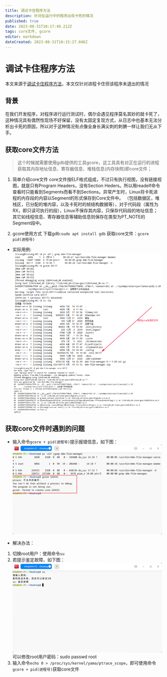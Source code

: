 ```yaml
---
title: 调试卡住程序方法
description: 针对在运行中的程序出现卡死的情况
published: true
date: 2023-08-31T10:17:49.212Z
tags: core文件, gcore
editor: markdown
dateCreated: 2023-08-31T10:15:27.046Z
---
```


# 调试卡住程序方法
本文来源于[调试卡住程序方法](https://wikidev.uniontech.com/%E8%B0%83%E8%AF%95%E5%8D%A1%E4%BD%8F%E7%A8%8B%E5%BA%8F%E6%96%B9%E6%B3%95)，本文仅针对进程卡住但该程序未退出的情况

## 背景
在我们开发程序，对程序进行运行测试时，偶尔会遇见程序莫名其妙的就卡死了，这种情况具有偶然性现场不好保留，没有太固定复现方式，从日志中也基本无法分析出卡死的原因，所以对于这种情况有点像全身长满尖刺的刺猬一样让我们无从下手。

## 获取core文件方法
> 这个时候就需要使用gdb提供的工具gcore，这工具具有对正在运行的进程获取其内存地址信息、寄存器信息、堆栈信息(内存快照)即core文件；

1. 简单介绍core文件
    core文件按ELF格式组成，不过只有执行视图，没有链接视图，就是只有Program Headers，没有Section Heders。所以用readelf命令查看时只能看到Segments而看不到Sections。异常产生时，Linux将卡死进程的内存段的内容以Segment的形式保存到Core文件中。
   （包括数据区，堆栈区，已分配的堆内容，以及卡死时的帧结构数据等），对于代码段（属性为RX，即只读可执行的段），Linux不保存其内容，只保存代码段的地址信息；其它如线程信息、寄存器信息等辅助信息则保存在类型为PT_NOTE的Segment段中。

2. gcore使用方式
下载gdb:`sudo apt install gdb`
获取core文件：`gcore pid(进程号)`

- 实际用例:
![1.png](/for_trans/调试卡住程序方法/1.png)
![2.png](/for_trans/调试卡住程序方法/2.png)

## 获取core文件时遇到的问题
- 输入命令`gcore + pid(进程号)`提示报错信息，如下图：
![4.jpg](/for_trans/调试卡住程序方法/4.jpg)

- 解决办法：
1. 切换root用户：使用命令`su`
2. 若提示鉴定故障，如下图：
![3.jpg](/for_trans/调试卡住程序方法/3.jpg)
可以修改root用户密码：sudo passwd root
3. 输入命令`echo 0 > /proc/sys/kernel/yama/ptrace_scope`，即可使用命令`gcore + pid(进程号)`获取core文件
